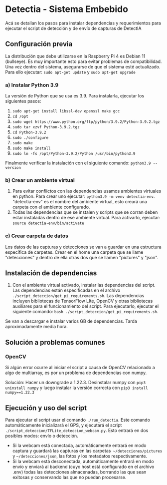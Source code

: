 # Detectia - Sistema Embebido

Acá se detallan los pasos para instalar dependencias y requerimientos para ejecutar el script de detección y de envío de capturas de DetectIA

## Configuración previa

La distribución que debe utilizarse en la Raspberry Pi 4 es Debian 11 (bullseye). Es muy importante esto para evitar problemas de compatibilidad.
Una vez dentro del sistema, asegurarse de que el sistema esté actualizado. Para ello ejecutar: `sudo apt-get update` y `sudo apt-get upgrade`

### a) Instalar Python 3.9
La versión de Python que se usa es 3.9.
Para instalarla, ejecutar los siguientes pasos:

1. `sudo apt-get install libssl-dev openssl make gcc`
2. `cd /opt`
3. `sudo wget https://www.python.org/ftp/python/3.9.2/Python-3.9.2.tgz`
4. `sudo tar xzvf Python-3.9.2.tgz`
5. `cd Python-3.9.2`
6. `sudo ./configure`
7. `sudo make`
8. `sudo make install`
9. `sudo ln -fs /opt/Python-3.9.2/Python /usr/bin/python3.9`

Finalmente verificar la instalación con el siguiente comando: `python3.9 --version`

### b) Crear un ambiente virtual
1. Para evitar conflictos con las dependencias usamos ambientes virtuales en python. Para crear uno ejecutar: `python3.9 -m venv detectia-env`. "detectia-env" es el nombre del ambiente virtual, esto creará una carpeta con el ambiente configurado.
2. Todas las dependencias que se instalen y scripts que se corran deben estar instaladas dentro de ese ambiente virtual. Para activarlo, ejecutar: `source detectia-env/bin/activate`

### c) Crear carpeta de datos
Los datos de las capturas y detecciones se van a guardar en una estructura específica de carpetas.
Crear en el home una carpeta que se llame "detecciones" y dentro de ella otras dos que se llamen "pictures" y "json".

## Instalación de dependencias

1. Con el ambiente virtual activado, instalar las dependencias del script. Las dependencias están especificadas en el archivo `./script_deteccion/get_pi_requirements.sh`. Las dependencias incluyen bibliotecas de TensorFlow LIte, OpenCV y otras bibliotecas auxiliares para el funcionamiento del script. Para ejecutarlo, ejecutar el siguiente comando: `bash ./script_deteccion/get_pi_requirements.sh`.

Se van a descargar e instalar varios GB de dependencias. Tarda aproximadamente media hora.

## Solución a problemas comunes

### OpenCV

Si algún error ocurre al iniciar el script a causa de OpenCV relacionado a algo de multiarray, es por un problema de dependencias con numpy.

Solución: Hacer un downgrade a 1.22.3. Desinstalar numpy con `pip3 uninstall numpy` y luego instalar la versión correcta con `pip3 install numpy==1.22.3`

## Ejecución y uso del script

Para ejecutar el script usar el comando `./run_detectia`. Este comando automáticamente inicializará el GPS, y ejecutará el script `./script_deteccion/TFLite_deteccion_webcam.py`. Esto entrará en dos posibles modos: envío o detección.
- Si la webcam está conectada, automáticamente entrará en modo captura y guardará las capturas en las carpetas` ~/detecciones/pictures` y `~/detecciones/json`, las fotos y los metadatos respectivamente.
- Si la webcam está desconectada, automáticamente entrará en modo envío y enviará al backend (cuyo host está configurado en el archivo .env) todas las detecciones almacenadas, borrando las que sean exitosas y conservando las que no puedan procesarse.


